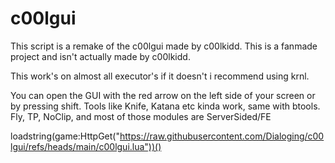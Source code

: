 # c00lgui
This script is a remake of the c00lgui made by c00lkidd.
This is a fanmade project and isn't actually made by c00lkidd.

This work's on almost all executor's if it doesn't i recommend using krnl.

You can open the GUI with the red arrow on the left side of your screen or by pressing shift.
Tools like Knife, Katana etc kinda work, same with btools.
Fly, TP, NoClip, and most of those modules are ServerSided/FE

loadstring(game:HttpGet("https://raw.githubusercontent.com/Dialoging/c00lgui/refs/heads/main/c00lgui.lua"))()
